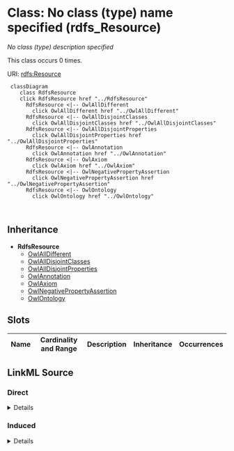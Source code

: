 

# Class: No class (type) name specified (rdfs_Resource)


_No class (type) description specified_






This class occurs 0 times.


URI: [rdfs:Resource](http://www.w3.org/2000/01/rdf-schema#Resource)






```mermaid
 classDiagram
    class RdfsResource
    click RdfsResource href "../RdfsResource"
      RdfsResource <|-- OwlAllDifferent
        click OwlAllDifferent href "../OwlAllDifferent"
      RdfsResource <|-- OwlAllDisjointClasses
        click OwlAllDisjointClasses href "../OwlAllDisjointClasses"
      RdfsResource <|-- OwlAllDisjointProperties
        click OwlAllDisjointProperties href "../OwlAllDisjointProperties"
      RdfsResource <|-- OwlAnnotation
        click OwlAnnotation href "../OwlAnnotation"
      RdfsResource <|-- OwlAxiom
        click OwlAxiom href "../OwlAxiom"
      RdfsResource <|-- OwlNegativePropertyAssertion
        click OwlNegativePropertyAssertion href "../OwlNegativePropertyAssertion"
      RdfsResource <|-- OwlOntology
        click OwlOntology href "../OwlOntology"
      
      
```





## Inheritance
* **RdfsResource**
    * [OwlAllDifferent](../classes/OwlAllDifferent.md)
    * [OwlAllDisjointClasses](../classes/OwlAllDisjointClasses.md)
    * [OwlAllDisjointProperties](../classes/OwlAllDisjointProperties.md)
    * [OwlAnnotation](../classes/OwlAnnotation.md)
    * [OwlAxiom](../classes/OwlAxiom.md)
    * [OwlNegativePropertyAssertion](../classes/OwlNegativePropertyAssertion.md)
    * [OwlOntology](../classes/OwlOntology.md)



## Slots

| Name | Cardinality and Range | Description | Inheritance | Occurrences |
| ---  | --- | --- | --- | --- |














## LinkML Source

<!-- TODO: investigate https://stackoverflow.com/questions/37606292/how-to-create-tabbed-code-blocks-in-mkdocs-or-sphinx -->

### Direct

<details>

```yaml
name: rdfs_Resource
conforms_to: No schema conformance document specified
annotations:
  count:
    tag: count
    value: 0
description: No class (type) description specified
title: No class (type) name specified
from_schema: hydrology-kg
rank: 1000
class_uri: rdfs:Resource

```
</details>

### Induced

<details>

```yaml
name: rdfs_Resource
conforms_to: No schema conformance document specified
annotations:
  count:
    tag: count
    value: 0
description: No class (type) description specified
title: No class (type) name specified
from_schema: hydrology-kg
rank: 1000
class_uri: rdfs:Resource

```
</details>